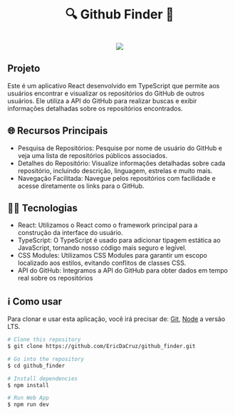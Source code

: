 <h1 style="text-align: center" align="center">🔍 Github Finder 🔎</h1>
<br />

<div style="text-align: center" align="center">
    <img src="https://imgur.com/JiXzXQc.png" align="center" />
</div>

## Projeto

<p>
   Este é um aplicativo React desenvolvido em TypeScript que permite aos usuários encontrar e visualizar os repositórios do GitHub de outros usuários. Ele utiliza a API do GitHub para realizar buscas e exibir informações detalhadas sobre os repositórios encontrados.
</p>

## 🌐 Recursos Principais

<ul>
   <li>Pesquisa de Repositórios: Pesquise por nome de usuário do GitHub e veja uma lista de repositórios públicos associados.</li>
   <li>Detalhes do Repositório: Visualize informações detalhadas sobre cada repositório, incluindo descrição, linguagem, estrelas e muito mais.</li>
   <li>Navegação Facilitada: Navegue pelos repositórios com facilidade e acesse diretamente os links para o GitHub.</li>
</ul>

## 👨‍💻 Tecnologias

<ul>

   <li>React: Utilizamos o React como o framework principal para a construção da interface do usuário.</li>
   <li>TypeScript: O TypeScript é usado para adicionar tipagem estática ao JavaScript, tornando nosso código mais seguro e legível.</li>
   <li>CSS Modules: Utilizamos CSS Modules para garantir um escopo localizado aos estilos, evitando conflitos de classes CSS.</li>
   <li>API do GitHub: Integramos a API do GitHub para obter dados em tempo real sobre os repositórios</li>
</ul>

## ℹ️ Como usar

<p>Para clonar e usar esta aplicação, você irá precisar de: <a href="https://git-scm.com/">Git</a>, <a href="https://nodejs.org/en/">Node</a> a versão LTS.</p>

```bash
# Clone this repository
$ git clone https://github.com/EricDaCruz/github_finder.git

# Go into the repository
$ cd github_finder

# Install dependencies
$ npm install

# Run Web App
$ npm run dev
```
